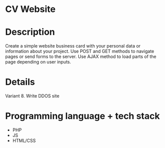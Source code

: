 # CV Website
# Description
Create a simple website business card with your personal data or information about your project. Use POST and GET methods to navigate pages or send forms to the server. Use AJAX method to load parts of the page depending on user inputs.
# Details
Variant 8. Write DDOS site 
# Programming language + tech stack
- PHP
- JS
- HTML/CSS
